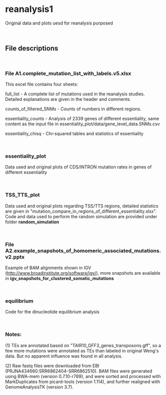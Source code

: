 # reanalysis1
Original data and plots uesd for reanalysis purposed

<br />

## File descriptions

<br />

### File A1.complete_mutation_list_with_labels.v5.xlsx

This excel file contains four sheets:

full_list - A complete list of mutations used in the reanalysis studies. Detailed explanations are given in the header and comments.

counts_of_filtered_SNMs - Counts of numbers in different regions. 

essentiality_counts - Analysis of 2339 genes of different essentiality, same content as the input file in essentiality_plot/data/gene_level_data.SNMs.csv

essentiality_chisq - Chi-squared tables and statistics of essentiality

<br />

### essentiality_plot
Data used and original plots of CDS/INTRON mutation rates in genes of different essentiality

<br />

### TSS_TTS_plot
Data used and original plots regarding TSS/TTS regions, detailed statistics are given in "mutation_compare_in_regions_of_different_essentiality.xlsx". Code and data used to perform the random simulation are provided under folder **random_simulation**

<br />

### File A2.example_snapshots_of_homomeric_associated_mutations.v2.pptx
Example of BAM alignments shown in IGV (http://www.broadinstitute.org/software/igv/), more snapshots are available in **igv_snapshots_for_clustered_somatic_mutations**

<br />


### equilibrium
Code for the dinucleotide equilibrium analysis

<br />


### Notes:
(1) TEs are annotated based on "TAIR10_GFF3_genes_transposons.gff", so a few more mutations were annotated as TEs than labeled in original Weng's data. But no apparent influence was found in all analysis.

(2) Raw fastq files were downloaded from EBI (PRJNA434660:SRR6862404-SRR6862510). BAM files were generated using BWA-mem (version 0.7.10-r789), and were sorted and processed with MarkDuplicates from picard-tools (version 1.114), and further realigned with GenomeAnalysisTK (version 3.7).

<br />
